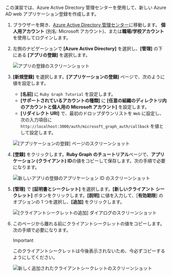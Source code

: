 <!-- markdownlint-disable MD002 MD041 -->

この演習では、Azure Active Directory 管理センターを使用して、新しい Azure AD web アプリケーション登録を作成します。

1. ブラウザーを開き、[Azure Active Directory 管理センター](https://aad.portal.azure.com)に移動します。 **個人用アカウント** (別名: Microsoft アカウント)、または**職場/学校アカウント**を使用してログインします。

1. 左側のナビゲーションで **[Azure Active Directory]** を選択し、**[管理]** の下にある **[アプリの登録]** を選択します。

    ![アプリの登録のスクリーンショット ](./images/aad-portal-app-registrations.png)

1. **[新規登録]** を選択します。**[アプリケーションの登録]** ページで、次のように値を設定します。

    - **[名前]** に `Ruby Graph Tutorial` を設定します。
    - **[サポートされているアカウントの種類]** に **[任意の組織のディレクトリ内のアカウントと個人用の Microsoft アカウント]** を設定します。
    - **[リダイレクト URI]** で、最初のドロップダウンリストを `Web` に設定し、次の入力項目に `http://localhost:3000/auth/microsoft_graph_auth/callback` を値として設定します。

    ![[アプリケーションの登録] ページのスクリーンショット](./images/aad-register-an-app.png)

1. **[登録]** をクリックします。**Ruby Graph のチュートリアル**ページで、**アプリケーション (クライアント) ID**の値をコピーして保存します。次の手順で必要になります。

    ![新しいアプリの登録のアプリケーション ID のスクリーンショット](./images/aad-application-id.png)

1. **[管理]** で **[証明書とシークレット]** を選択します。**[新しいクライアント シークレット]** ボタンをクリックします。**[説明]** に値を入力して、[**有効期限**] のオプションの 1 つを選択し、**[追加]** をクリックします。

    ![[クライアントシークレットの追加] ダイアログのスクリーンショット](./images/aad-new-client-secret.png)

1. このページから離れる前にクライアントシークレットの値をコピーします。次の手順で必要になります。

    > [!IMPORTANT]
    > このクライアントシークレットは今後表示されないため、今必ずコピーするようにしてください。

    ![新しく追加されたクライアントシークレットのスクリーンショット](./images/aad-copy-client-secret.png)
